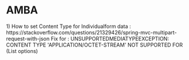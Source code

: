 # AMBA
<p align="left">
1) How to set Content Type for Individualform data : https://stackoverflow.com/questions/21329426/spring-mvc-multipart-request-with-json
Fix for :  UNSUPPORTEDMEDIATYPEEXCEPTION: CONTENT TYPE 'APPLICATION/OCTET-STREAM' NOT SUPPORTED FOR (List<Options> options)


</p>
